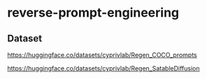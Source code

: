 # reverse-prompt-engineering



## Dataset

https://huggingface.co/datasets/cyprivlab/Regen_COCO_prompts

https://huggingface.co/datasets/cyprivlab/Regen_SatableDiffusion
